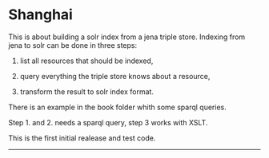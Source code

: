 Shanghai
========

  This is about building a solr index from a jena triple store.
  Indexing from jena to solr can be done in three steps:

  1. list all resources that should be indexed,

  2. query everything the triple store knows about a resource,

  3. transform the result to solr index format.

  There is an example in the book folder whith some sparql queries.

  Step 1. and 2. needs a sparql query, step 3 works with XSLT.


  This is the first initial realease and test code.

____________________________________________________________________________
